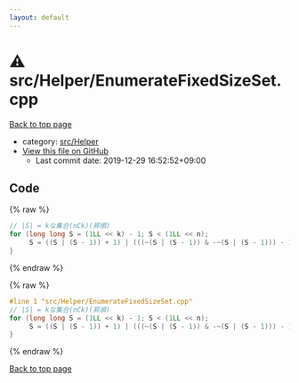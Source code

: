 ```yaml
---
layout: default
---
```


<!-- mathjax config similar to math.stackexchange -->
<script type="text/javascript" async
  src="https://cdnjs.cloudflare.com/ajax/libs/mathjax/2.7.5/MathJax.js?config=TeX-MML-AM_CHTML">
</script>
<script type="text/x-mathjax-config">
  MathJax.Hub.Config({
    TeX: { equationNumbers: { autoNumber: "AMS" }},
    tex2jax: {
      inlineMath: [ ['$','$'] ],
      processEscapes: true
    },
    "HTML-CSS": { matchFontHeight: false },
    displayAlign: "left",
    displayIndent: "2em"
  });
</script>

<script type="text/javascript" src="https://cdnjs.cloudflare.com/ajax/libs/jquery/3.4.1/jquery.min.js"></script>
<script src="https://cdn.jsdelivr.net/npm/jquery-balloon-js@1.1.2/jquery.balloon.min.js" integrity="sha256-ZEYs9VrgAeNuPvs15E39OsyOJaIkXEEt10fzxJ20+2I=" crossorigin="anonymous"></script>
<script type="text/javascript" src="../../../assets/js/copy-button.js"></script>
<link rel="stylesheet" href="../../../assets/css/copy-button.css" />


# :warning: src/Helper/EnumerateFixedSizeSet.cpp

<a href="../../../index.html">Back to top page</a>

* category: <a href="../../../index.html#1b49b634354b8edb1dc8ef8a73014950">src/Helper</a>
* <a href="{{ site.github.repository_url }}/blob/master/src/Helper/EnumerateFixedSizeSet.cpp">View this file on GitHub</a>
    - Last commit date: 2019-12-29 16:52:52+09:00




## Code

<a id="unbundled"></a>
{% raw %}
```cpp
// |S| = kな集合(nCk)(昇順)
for (long long S = (1LL << k) - 1; S < (1LL << n);
     S = ((S | (S - 1)) + 1) | (((~(S | (S - 1)) & -~(S | (S - 1))) - 1) >> (__builtin_ctz(S) + 1))) {
}

```
{% endraw %}

<a id="bundled"></a>
{% raw %}
```cpp
#line 1 "src/Helper/EnumerateFixedSizeSet.cpp"
// |S| = kな集合(nCk)(昇順)
for (long long S = (1LL << k) - 1; S < (1LL << n);
     S = ((S | (S - 1)) + 1) | (((~(S | (S - 1)) & -~(S | (S - 1))) - 1) >> (__builtin_ctz(S) + 1))) {
}

```
{% endraw %}

<a href="../../../index.html">Back to top page</a>

